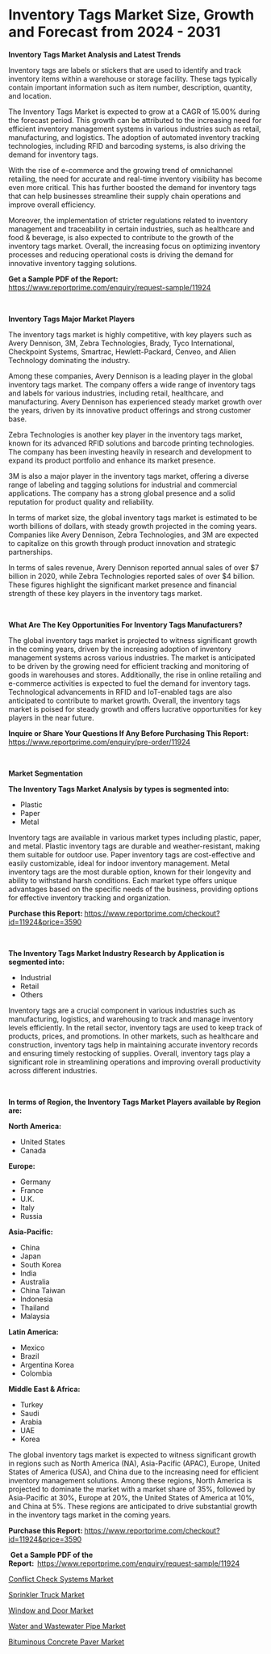 <p><h1>Inventory Tags Market Size, Growth and Forecast from 2024 - 2031</h1></p><p><strong>Inventory Tags Market Analysis and Latest Trends</strong></p>
<p><p>Inventory tags are labels or stickers that are used to identify and track inventory items within a warehouse or storage facility. These tags typically contain important information such as item number, description, quantity, and location.</p><p>The Inventory Tags Market is expected to grow at a CAGR of 15.00% during the forecast period. This growth can be attributed to the increasing need for efficient inventory management systems in various industries such as retail, manufacturing, and logistics. The adoption of automated inventory tracking technologies, including RFID and barcoding systems, is also driving the demand for inventory tags.</p><p>With the rise of e-commerce and the growing trend of omnichannel retailing, the need for accurate and real-time inventory visibility has become even more critical. This has further boosted the demand for inventory tags that can help businesses streamline their supply chain operations and improve overall efficiency.</p><p>Moreover, the implementation of stricter regulations related to inventory management and traceability in certain industries, such as healthcare and food & beverage, is also expected to contribute to the growth of the inventory tags market. Overall, the increasing focus on optimizing inventory processes and reducing operational costs is driving the demand for innovative inventory tagging solutions.</p></p>
<p><strong>Get a Sample PDF of the Report:&nbsp;</strong> <a href="https://www.reportprime.com/enquiry/request-sample/11924">https://www.reportprime.com/enquiry/request-sample/11924</a></p>
<p>&nbsp;</p>
<p><strong>Inventory Tags Major Market Players</strong></p>
<p><p>The inventory tags market is highly competitive, with key players such as Avery Dennison, 3M, Zebra Technologies, Brady, Tyco International, Checkpoint Systems, Smartrac, Hewlett-Packard, Cenveo, and Alien Technology dominating the industry.</p><p>Among these companies, Avery Dennison is a leading player in the global inventory tags market. The company offers a wide range of inventory tags and labels for various industries, including retail, healthcare, and manufacturing. Avery Dennison has experienced steady market growth over the years, driven by its innovative product offerings and strong customer base.</p><p>Zebra Technologies is another key player in the inventory tags market, known for its advanced RFID solutions and barcode printing technologies. The company has been investing heavily in research and development to expand its product portfolio and enhance its market presence.</p><p>3M is also a major player in the inventory tags market, offering a diverse range of labeling and tagging solutions for industrial and commercial applications. The company has a strong global presence and a solid reputation for product quality and reliability.</p><p>In terms of market size, the global inventory tags market is estimated to be worth billions of dollars, with steady growth projected in the coming years. Companies like Avery Dennison, Zebra Technologies, and 3M are expected to capitalize on this growth through product innovation and strategic partnerships.</p><p>In terms of sales revenue, Avery Dennison reported annual sales of over $7 billion in 2020, while Zebra Technologies reported sales of over $4 billion. These figures highlight the significant market presence and financial strength of these key players in the inventory tags market.</p></p>
<p>&nbsp;</p>
<p><strong>What Are The Key Opportunities For Inventory Tags Manufacturers?</strong></p>
<p><p>The global inventory tags market is projected to witness significant growth in the coming years, driven by the increasing adoption of inventory management systems across various industries. The market is anticipated to be driven by the growing need for efficient tracking and monitoring of goods in warehouses and stores. Additionally, the rise in online retailing and e-commerce activities is expected to fuel the demand for inventory tags. Technological advancements in RFID and IoT-enabled tags are also anticipated to contribute to market growth. Overall, the inventory tags market is poised for steady growth and offers lucrative opportunities for key players in the near future.</p></p>
<p><strong>Inquire or Share Your Questions If Any Before Purchasing This Report:</strong> <a href="https://www.reportprime.com/enquiry/pre-order/11924">https://www.reportprime.com/enquiry/pre-order/11924</a></p>
<p>&nbsp;</p>
<p><strong>Market Segmentation</strong></p>
<p><strong>The Inventory Tags Market Analysis by types is segmented into:</strong></p>
<p><ul><li>Plastic</li><li>Paper</li><li>Metal</li></ul></p>
<p><p>Inventory tags are available in various market types including plastic, paper, and metal. Plastic inventory tags are durable and weather-resistant, making them suitable for outdoor use. Paper inventory tags are cost-effective and easily customizable, ideal for indoor inventory management. Metal inventory tags are the most durable option, known for their longevity and ability to withstand harsh conditions. Each market type offers unique advantages based on the specific needs of the business, providing options for effective inventory tracking and organization.</p></p>
<p><strong>Purchase this Report:&nbsp;</strong><a href="https://www.reportprime.com/checkout?id=11924&price=3590">https://www.reportprime.com/checkout?id=11924&price=3590</a></p>
<p>&nbsp;</p>
<p><strong>The Inventory Tags Market Industry Research by Application is segmented into:</strong></p>
<p><ul><li>Industrial</li><li>Retail</li><li>Others</li></ul></p>
<p><p>Inventory tags are a crucial component in various industries such as manufacturing, logistics, and warehousing to track and manage inventory levels efficiently. In the retail sector, inventory tags are used to keep track of products, prices, and promotions. In other markets, such as healthcare and construction, inventory tags help in maintaining accurate inventory records and ensuring timely restocking of supplies. Overall, inventory tags play a significant role in streamlining operations and improving overall productivity across different industries.</p></p>
<p>&nbsp;</p>
<p><strong>In terms of Region, the Inventory Tags Market Players available by Region are:</strong></p>
<p>
    <p> <strong> North America: </strong>
        <ul>
            <li>United States</li>
            <li>Canada</li>
        </ul>
        </p> 
    <p> <strong> Europe: </strong>
        <ul>
            <li>Germany</li>
            <li>France</li>
            <li>U.K.</li>
            <li>Italy</li>
            <li>Russia</li>
        </ul>
        </p> 
    <p> <strong> Asia-Pacific: </strong>
        <ul>
            <li>China</li>
            <li>Japan</li>
            <li>South Korea</li>
            <li>India</li>
            <li>Australia</li>
            <li>China Taiwan</li>
            <li>Indonesia</li>
            <li>Thailand</li>
            <li>Malaysia</li>
        </ul>
        </p> 
    <p> <strong> Latin America: </strong>
        <ul>
            <li>Mexico</li>
            <li>Brazil</li>
            <li>Argentina Korea</li>
            <li>Colombia</li>
        </ul>
        </p> 
    <p> <strong> Middle East & Africa: </strong>
        <ul>
            <li>Turkey</li>
            <li>Saudi</li>
            <li>Arabia</li>
            <li>UAE</li>
            <li>Korea</li>
        </ul>
    </p>
    </p>
<p><p>The global inventory tags market is expected to witness significant growth in regions such as North America (NA), Asia-Pacific (APAC), Europe, United States of America (USA), and China due to the increasing need for efficient inventory management solutions. Among these regions, North America is projected to dominate the market with a market share of 35%, followed by Asia-Pacific at 30%, Europe at 20%, the United States of America at 10%, and China at 5%. These regions are anticipated to drive substantial growth in the inventory tags market in the coming years.</p></p>
<p><strong>Purchase this Report: </strong><a href="https://www.reportprime.com/checkout?id=11924&price=3590">https://www.reportprime.com/checkout?id=11924&price=3590</a></p>
<p>&nbsp;<strong>Get a Sample PDF of the Report:&nbsp;&nbsp;</strong><a href="https://www.reportprime.com/enquiry/request-sample/11924">https://www.reportprime.com/enquiry/request-sample/11924</a></p>
<p><strong></strong></p>
<p><p><a href="https://issuu.com/reportprime-2/docs/conflict-check-systems-market-size-2030.pptx">Conflict Check Systems Market</a></p><p><a href="https://issuu.com/reportprime-2/docs/sprinkler-truck-market-size-2030.pptx">Sprinkler Truck Market</a></p><p><a href="https://github.com/mbisetmhermsr/Market-Research-Report-List-1/blob/main/window-and-door-market.md">Window and Door Market</a></p><p><a href="https://github.com/zjyglelu/Market-Research-Report-List-1/blob/main/water-and-wastewater-pipe-market.md">Water and Wastewater Pipe Market</a></p><p><a href="https://gratis-rainforest-2ca.notion.site/Bituminous-Concrete-Paver-Market-Size-Growing-and-Forecasted-for-period-from-2024-2031-and-provide-72413ddcc8ef43188ab03b5a0d4627c4">Bituminous Concrete Paver Market</a></p></p>